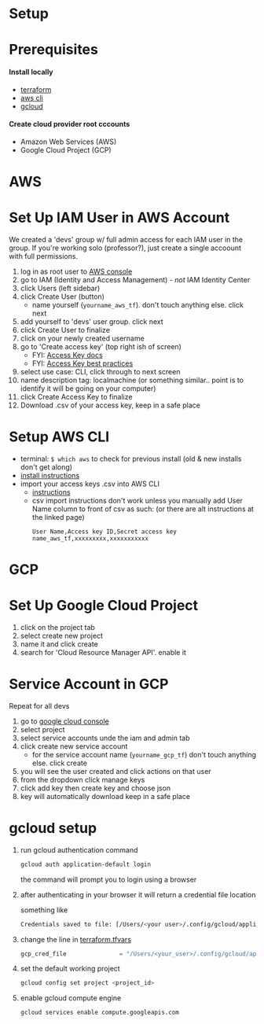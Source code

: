 # Setup

Prerequisites
===============

#### Install locally
* [terraform](https://developer.hashicorp.com/terraform/tutorials/aws-get-started/install-cli)
* [aws cli](https://docs.aws.amazon.com/cli/latest/userguide/getting-started-install.html)
* [gcloud](https://cloud.google.com/sdk/docs/install)  

#### Create cloud provider root cccounts
* Amazon Web Services (AWS)
* Google Cloud Project (GCP)



AWS
===

Set Up IAM User in AWS Account 
========================================
We created a 'devs' group w/ full admin access for each IAM user in the group. 
If you're working solo (professor?), just create a single accoount with full permissions.

1. log in as root user to [AWS console](https://aws.amazon.com/console/)
2. go to IAM (Identity and Access Management)   - *not* IAM Identity Center
3. click Users  (left sidebar)
4. click Create User  (button)
    * name yourself (`yourname_aws_tf`). don't touch anything else. click next
5. add yourself to 'devs' user group. click next
6. click Create User to finalize
7. click on your newly created username
8. go to 'Create access key'  (top right ish of screen)
    * FYI: [Access Key docs](https://docs.aws.amazon.com/IAM/latest/UserGuide/id_credentials_access-keys.html)
    * FYI: [Access Key best practices](https://docs.aws.amazon.com/IAM/latest/UserGuide/id_credentials_access-keys.html#securing_access-keys)
9. select use case: CLI, click through to next screen
10. name description tag: localmachine  (or something similar.. point is to identify it will be going on your computer)
11. click Create Access Key to finalize
12. Download .csv of your access key, keep in a safe place

Setup AWS CLI
=============
* terminal:   `$ which aws`   to check for previous install (old & new installs don't get along)
* [install instructions](https://docs.aws.amazon.com/cli/latest/userguide/getting-started-install.html)
* import your access keys .csv into AWS CLI
    * [instructions](https://docs.aws.amazon.com/cli/latest/userguide/cli-authentication-user.html#cli-authentication-user-configure-csv)
     * csv import instructions don't work unless you manually add User Name column to front of csv as such: (or there are alt instructions at the linked page)
        ```
        User Name,Access key ID,Secret access key
        name_aws_tf,xxxxxxxxx,xxxxxxxxxxx
        ```

GCP
===

Set Up Google Cloud Project
===========================
1. click on the project tab 
2. select create new project
3. name it and click create
4. search for 'Cloud Resource Manager API'. enable it

Service Account in GCP
======================
Repeat for all devs
1. go to [google cloud console](https://console.cloud.google.com/)
2. select project
3. select service accounts unde the iam and admin tab
3. click create new service account 
    * for the service account name (`yourname_gcp_tf`) don't touch anything else. click create
4. you will see the user created and click actions on that user
5. from the dropdown click manage keys
6. click add key then create key and choose json
7. key will automatically download keep in a safe place



gcloud setup
===========
1. run gcloud authentication command
    ```sh   
    gcloud auth application-default login  
    ```
    the command will prompt you to login using a browser
2. after authenticating in your browser it will return a credential file location
    
    something like
    ```sh
    Credentials saved to file: [/Users/<your user>/.config/gcloud/application_default_credentials.json]
    ```
3. change the line in [terraform.tfvars](../terraform/terraform.tfvars#L8)
    ```tf
    gcp_cred_file               = "/Users/<your_user>/.config/gcloud/application_default_credentials.json"
    ```
4. set the default working project
    ```sh
    gcloud config set project <project_id>
    ```
5. enable gcloud compute engine
    ```sh
    gcloud services enable compute.googleapis.com
    ```
